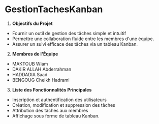 # GestionTachesKanban 

1. **Objectifs du Projet**  

- Fournir un outil de gestion des tâches simple et intuitif  
- Permettre une collaboration fluide entre les membres d'une équipe. 
- Assurer un suivi efficace des tâches via un tableau Kanban.  

2. **Membres de l'Équipe**  

 - MAKTOUB Wiam
 - DAKIR ALLAH Abderrahman
 - HADDADIA Saad
 - BENGOUG Cheikh Hadrami
   
3. **Liste des Fonctionnalités Principales** 
 - Inscription et authentification des utilisateurs
 - Création, modification et suppression des tâches
 - Attribution des tâches aux membres
 - Affichage sous forme de tableau Kanban.
